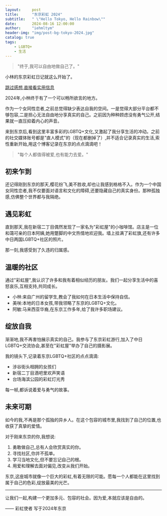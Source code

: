 ```yaml
---
layout:     post
title:      "东京彩虹 2024"
subtitle:   " \"Hello Tokyo, Hello Rainbow\""
date:       2024-08-16 12:00:00
author:     "iehmltym"
header-img: "img/post-bg-tokyo-2024.jpg"
catalog: true
tags:
    - LGBTQ+
    - 生活
---
```


> "终于,我可以自由地做自己了。"


小林的东京彩虹日记就这么开始了。

[跳过感想,直接看实用信息](#info)

2024年,小林终于有了一个可以畅所欲言的地方。

作为一个女同性恋者,之前总觉得缺少表达自我的空间。一是觉得大部分平台都不够包容,二是担心无法自由地分享真实的自己。之前因为种种顾虑没有勇气公开,结果就一直压抑着内心的声音。

来到东京后,看到这里丰富多彩的LGBTQ+文化,又激起了我分享生活的冲动。之前的社交媒体账号都是"直人模式"的（现在都删掉了）,并不适合记录真实的生活,索性重新开始,用这个博客记录在东京的点点滴滴吧！

<p id = "info"></p>

> "每个人都值得被爱,也有能力去爱。"

## 初来乍到

还记得刚到东京的那天,樱花纷飞,美不胜收,却也让我感到格格不入。作为一个中国女同性恋者,我不仅要面对语言和文化的障碍,还要隐藏自己的真实身份。那种孤独感,仿佛整个世界都与我隔绝。

## 遇见彩虹

直到那天,我在新宿二丁目偶然发现了一家名为"彩虹屋"的小咖啡馆。店主是一位和蔼可亲的日本阿姨,她用蹩脚的中文热情地欢迎我。墙上挂满了彩虹旗,还有许多中日两国LGBTQ+社区的照片。

那一刻,我感受到了久违的归属感。

## 温暖的社区

通过"彩虹屋",我认识了许多和我有着相似经历的朋友。我们一起分享生活中的喜怒哀乐,互相支持,共同成长。

- 小林:来自广州的留学生,教会了我如何在日本生活中保持自信。
- 美咲:本地的日本女孩,带我领略了东京的LGBTQ+文化。
- 阿敏:马来西亚华裔,在东京工作多年,给了我许多职场建议。

## 绽放自我

渐渐地,我不再害怕展示真实的自己。我参与了东京彩虹游行,加入了中日LGBTQ+交流协会,甚至在"彩虹屋"举办了自己的摄影展。

我的镜头下,记录着东京LGBTQ+社区的点点滴滴:

- 涉谷街头相拥的女孩们
- 新宿二丁目酒吧里欢声笑语
- 台场海滨公园的彩虹灯光秀

每一帧,都诉说着爱与勇气的故事。

## 未来可期

如今的我,不再是那个孤独的异乡人。在这个包容的城市里,我找到了自己的位置,也收获了真挚的爱情。

对于刚来东京的你,我想说:

1. 勇敢做自己,总有人会欣赏真实的你。
2. 寻找社区,你并不孤单。
3. 学习当地文化,但不要忘记自己的根。
4. 用爱和理解去面对偏见,改变从我们开始。

东京,这座城市就像一个巨大的彩虹,有着无限的可能。愿每一个人都能在这里找到属于自己的色彩,绽放最美的光芒。

---

让我们一起,构建一个更加多元、包容的社会。因为爱,本就应该是自由的。

—— 彩虹使者 写于2024年东京
